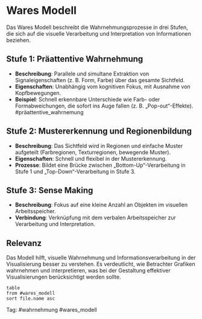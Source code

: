 
# Wares Modell

Das Wares Modell beschreibt die Wahrnehmungsprozesse in drei Stufen, die sich auf die visuelle Verarbeitung und Interpretation von Informationen beziehen.

## Stufe 1: Präattentive Wahrnehmung
- **Beschreibung**: Parallele und simultane Extraktion von Signaleigenschaften (z. B. Form, Farbe) über das gesamte Sichtfeld.
- **Eigenschaften**: Unabhängig vom kognitiven Fokus, mit Ausnahme von Kopfbewegungen.
- **Beispiel**: Schnell erkennbare Unterschiede wie Farb- oder Formabweichungen, die sofort ins Auge fallen (z. B. „Pop-out“-Effekte).
  #präattentive_wahrnemung
## Stufe 2: Mustererkennung und Regionenbildung
- **Beschreibung**: Das Sichtfeld wird in Regionen und einfache Muster aufgeteilt (Farbregionen, Texturregionen, bewegende Muster).
- **Eigenschaften**: Schnell und flexibel in der Mustererkennung.
- **Prozesse**: Bildet eine Brücke zwischen „Bottom-Up“-Verarbeitung in Stufe 1 und „Top-Down“-Verarbeitung in Stufe 3.
  
## Stufe 3: Sense Making
- **Beschreibung**: Fokus auf eine kleine Anzahl an Objekten im visuellen Arbeitsspeicher.
- **Verbindung**: Verknüpfung mit dem verbalen Arbeitsspeicher zur Verarbeitung und Interpretation.
  
## Relevanz
Das Modell hilft, visuelle Wahrnehmung und Informationsverarbeitung in der Visualisierung besser zu verstehen. Es verdeutlicht, wie Betrachter Grafiken wahrnehmen und interpretieren, was bei der Gestaltung effektiver Visualisierungen berücksichtigt werden sollte.



```dataview
table  
from #wares_modell 
sort file.name asc
```




Tag: #wahrnehmung #wares_modell 